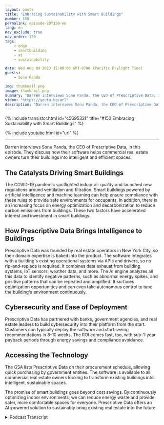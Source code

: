 ```yaml
---
layout: posts
title: "Embracing Sustainability with Smart Buildings"
number: 150
permalink: episode-EDT150-en
lang: en
nav_exclude: true
nav_order: 150
tags:
    - edge
    - smartbuilding
    - ai
    - sustainability

date: Wed Aug 09 2023 17:00:00 GMT-0700 (Pacific Daylight Time)
guests:
    - Sonu Panda

img: thumbnail.png
image: thumbnail.png
summary: "Darren interviews Sonu Panda, the CEO of Prescriptive Data, in this episode. They discuss how their software helps commercial real estate owners turn their buildings into intelligent and efficient spaces."
video: "https://youtu.be/url"
description: "Darren interviews Sonu Panda, the CEO of Prescriptive Data, in this episode. They discuss how their software helps commercial real estate owners turn their buildings into intelligent and efficient spaces."
---
```


<div>
{% include transistor.html id="c5695331" title="#150 Embracing Sustainability with Smart Buildings" %}

{% include youtube.html id="url" %}
</div>

---

Darren interviews Sonu Panda, the CEO of Prescriptive Data, in this episode. They discuss how their software helps commercial real estate owners turn their buildings into intelligent and efficient spaces.

## The Catalysts Driving Smart Buildings

The COVID-19 pandemic spotlighted indoor air quality and launched new regulations around ventilation and filtration. Smart buildings powered by artificial intelligence and machine learning can help ensure compliance with these rules to provide safe environments for occupants. In addition, there is an increasing focus on energy optimization and decarbonization to reduce carbon emissions from buildings. These two factors have accelerated interest and investment in smart buildings.

## How Prescriptive Data Brings Intelligence to Buildings

Prescriptive Data was founded by real estate operators in New York City, so their domain expertise is baked into the product. The software integrates with a building's existing operational systems via APIs and drivers, so no rip-and-replace is required. It combines data exhaust from building systems, IoT sensors, weather data, and more. The AI engine analyzes all this data to identify negative patterns, such as abnormal energy spikes, and positive patterns that can be repeated and amplified. It surfaces optimization opportunities and can even take autonomous control to tune the building's environment continuously.

## Cybersecurity and Ease of Deployment

Prescriptive Data has partnered with banks, government agencies, and real estate leaders to build cybersecurity into their platform from the start. Customers can typically deploy the software and start seeing recommendations in 8-10 weeks. The ROI comes fast, too, with sub-1-year payback periods through energy savings and compliance avoidance.

## Accessing the Technology

The GSA lists Prescriptive Data on their procurement schedule, allowing quick purchasing by government entities. The software is available to all commercial real estate owners looking to transform existing buildings into intelligent, sustainable spaces.

The promise of smart buildings goes beyond cost savings. By continuously optimizing indoor environments, we can reduce energy waste and provide safer, more comfortable spaces for everyone. Prescriptive Data offers an AI-powered solution to sustainably bring existing real estate into the future.



<details>
<summary> Podcast Transcript </summary>

<p></p>

</details>
